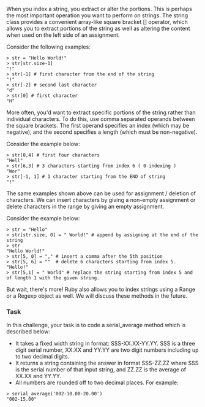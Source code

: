 When you index a string, you extract or alter the portions. This is perhaps the most important operation you want to perform on strings. The string class provides a convenient array-like square bracket [] operator, which allows you to extract portions of the string as well as altering the content when used on the left side of an assignment.

Consider the following examples:
```
> str = "Hello World!"
> str[str.size-1]
"!"
> str[-1] # first character from the end of the string
"!"
> str[-2] # second last character
"d"
> str[0] # first character
"H"
```

More often, you'd want to extract specific portions of the string rather than individual characters. To do this, use comma separated operands between the square brackets. The first operand specifies an index (which may be negative), and the second specifies a length (which must be non-negative).

Consider the example below:
```
> str[0,4] # first four characters
"Hell"
> str[6,3] # 3 characters starting from index 6 ( 0-indexing )
"Wor"
> str[-1, 1] # 1 character starting from the END of string
"!"
```

The same examples shown above can be used for assignment / deletion of characters. We can insert characters by giving a non-empty assignment or delete characters in the range by giving an empty assignment.

Consider the example below:

```
> str = "Hello"
> str[str.size, 0] = " World!" # append by assigning at the end of the string
> str
"Hello World!"
> str[5, 0] = "," # insert a comma after the 5th position
> str[5, 6] = ""  # delete 6 characters starting from index 5. 
"Hello!"
> str[5,1] = " World" # replace the string starting from index 5 and of length 1 with the given string. 
```

But wait, there's more! Ruby also allows you to index strings using a Range or a Regexp object as well. We will discuss these methods in the future.

### Task

In this challenge, your task is to code a serial_average method which is described below:

- It takes a fixed width string in format: SSS-XX.XX-YY.YY. SSS is a three digit serial number, XX.XX and YY.YY are two digit numbers including up to two decimal digits.
- It returns a string containing the answer in format SSS-ZZ.ZZ where SSS is the serial number of that input string, and ZZ.ZZ is the average of XX.XX and YY.YY.
- All numbers are rounded off to two decimal places.
For example:

```
> serial_average('002-10.00-20.00')
"002-15.00"
```